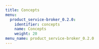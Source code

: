 ```yaml
---
title: Concepts
menu:
  product_service-broker_0.2.0:
    identifier: concepts
    name: Concepts
    weight: 20
menu_name: product_service-broker_0.2.0
---
```



